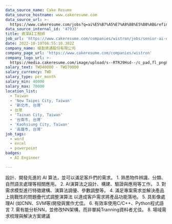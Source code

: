 ```yaml
---
data_source_name: Cake Resume
data_source_hostname: www.cakeresume.com
data_source_url: >-
  https://www.cakeresume.com/jobs?q=ai%E5%B7%A5%E7%A8%8B%E5%B8%AB&refinementList%5Blang_[…]y_type%5D=per_year&range%5Bsalary_range%5D%5Bmin%5D=1000000
data_source_internal_id: '47933'
title: 資深AI工程師
job_url: 'https://www.cakeresume.com/companies/wistron/jobs/senior-ai-engineer'
date: 2022-10-19T06:55:10.302Z
company_name: 緯創資通股份有限公司
company_page_url: 'https://www.cakeresume.com/companies/wistron'
company_logo_url: >-
  https://media.cakeresume.com/image/upload/s--RTRJ9Hsd--/c_pad,fl_png8,h_200,w_200/v1554426201/pxtijhgsizekpwv4ipj0.png
salary_text: TWD40000 - TWD70000
salary_currency: TWD
salary_type: per_month
salary_min: 40000
salary_max: 70000
location_list:
  - Taiwan
  - 'New Taipei City, Taiwan'
  - '新北市, 台灣'
  - 台灣
  - 'Tainan City, Taiwan'
  - '台南市, 台灣'
  - 'Kaohsiung City, Taiwan'
  - '高雄市, 台灣'
job_tags:
  - word
  - excel
  - powerpoint
badges:
  - AI Engineer

---
```


設計、開發先進的 AI 算法，並可以滿足客戶們的需求。 1. 熟悉物件辨識、分類、自然語言處理等相關應用。 2. AI演算法之設計、構建、驗證與應用等工作。 3. 對需求模型進行特徵建構、演算法調優、參數調整等。 4. 滿足專案需求並解決產品上挑戰性的問題疊代式調整演算法 以達成客戶需求將產品功能落地。 5. 具影像處理AI (如CNN、SVM等)開發與實作尤佳。 6. 有效率使用C/C++、Python程式語言 7. 需有能分析NN，並修改NN架構，而非單純Tranning資料者尤佳。 8. 場域需求梳理與解決方案建議